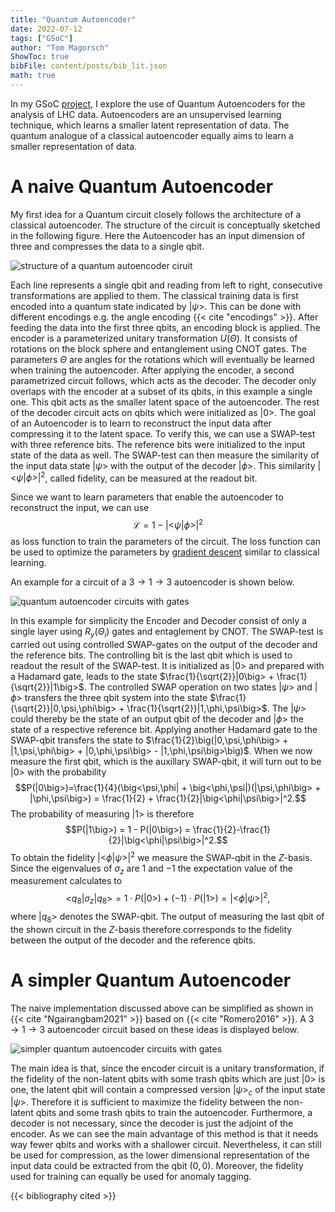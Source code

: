 ```yaml
---
title: "Quantum Autoencoder"
date: 2022-07-12
tags: ["GSoC"]
author: "Tom Magorsch"
ShowToc: true
bibFile: content/posts/bib_lit.json
math: true
---
```


In my GSoC [project](https://summerofcode.withgoogle.com/programs/2022/projects/ePnjKlJs), I explore the use of Quantum Autoencoders for the analysis of LHC data. Autoencoders are an unsupervised learning technique, which learns a smaller latent representation of data. The quantum analogue of a classical autoencoder equally aims to learn a smaller representation of data.

# A naive Quantum Autoencoder

My first idea for a Quantum circuit closely follows the architecture of a classical autoencoder. The structure of the circuit is conceptually sketched in the following figure.
Here the Autoencoder has an input dimension of three and compresses the data to a single qbit.

![structure of a quantum autoencoder ciruit](../ae.svg#center)

Each line represents a single qbit and reading from left to right, consecutive transformations are applied to them.
The classical training data is first encoded into a quantum state indicated by $|\psi\big>$. This can be done with different encodings e.g. the angle encoding {{< cite "encodings" >}}.
After feeding the data into the first three qbits, an encoding block is applied. The encoder is a parameterized unitary transformation $U(\Theta)$. It consists of rotations on the block sphere and entanglement using CNOT gates. The parameters $\Theta$ are angles for the rotations which will eventually be learned when training the autoencoder.
After applying the encoder, a second parametrized circuit follows, which acts as the decoder.
The decoder only overlaps with the encoder at a subset of its qbits, in this example a single one. This qbit acts as the smaller latent space of the autoencoder. The rest of the decoder circuit acts on qbits which were initialized as $|0\big>$.
The goal of an Autoencoder is to learn to reconstruct the input data after compressing it to the latent space. To verify this, we can use a SWAP-test with three reference bits.
The reference bits were initialized to the input state of the data as well.
The SWAP-test can then measure the similarity of the input data state $|\psi\big>$ with the output of the decoder $|\phi\big>$.
This similarity $\big|\big<\psi|\phi\big>\big|^2$, called fidelity, can be measured at the readout bit.

Since we want to learn parameters that enable the autoencoder to reconstruct the input, we can use $$\mathcal{L} = 1-\big|\big<\psi|\phi\big>\big|^2$$ as loss function to train the parameters of the circuit.
The loss function can be used to optimize the parameters by [gradient descent](https://pennylane.ai/qml/demos/tutorial_backprop.html) similar to classical learning.

An example for a circuit of a $3\rightarrow 1 \rightarrow 3$ autoencoder is shown below. 

![quantum autoencoder circuits with gates](../QAE_circuit.svg#center)

In this example for simplicity the Encoder and Decoder consist of only a single layer using $R_y(\Theta_i)$ gates and entaglement by CNOT.
The SWAP-test is carried out using controlled SWAP-gates on the output of the decoder and the reference bits. The controlling bit is the last qbit which is used to readout the result of the SWAP-test. It is initialized as $|0\big>$ and prepared with a Hadamard gate, leads to the state $\frac{1}{\sqrt{2}}|0\big> + \frac{1}{\sqrt{2}}|1\big>$.
The controlled SWAP operation on two states $|\psi\big>$ and $|\phi\big>$ transfers the three qbit system into the state $\frac{1}{\sqrt{2}}|0,\psi,\phi\big> + \frac{1}{\sqrt{2}}|1,\phi,\psi\big>$. The $|\psi\big>$ could thereby be the state of an output qbit of the decoder and $|\phi\big>$ the state of a respective reference bit.
Applying another Hadamard gate to the SWAP-qbit transfers the state to $\frac{1}{2}\big(|0,\psi,\phi\big> + |1,\psi,\phi\big> + |0,\phi,\psi\big> - |1,\phi,\psi\big>\big)$.
When we now measure the first qbit, which is the auxillary SWAP-qbit, it will turn out to be $|0\big>$ with the probability
$$P(|0\big>)=\frac{1}{4}(\big<\psi,\phi| + \big<\phi,\psi|)(|\psi,\phi\big> + |\phi,\psi\big>) = \frac{1}{2} + \frac{1}{2}|\big<\phi|\psi\big>|^2.$$
The probability of measuring $|1\big>$ is therefore
$$P(|1\big>) = 1 - P(|0\big>) = \frac{1}{2}-\frac{1}{2}|\big<\phi|\psi\big>|^2.$$
To obtain the fidelity $|\big<\phi|\psi\big>|^2$ we measure the SWAP-qbit in the $Z$-basis.
Since the eigenvalues of $\sigma_z$ are $1$ and $-1$ the expectation value of the measurement calculates to
$$\big<q_8|\sigma_z|q_8\big> = 1\cdot P(|0\big>) + (-1)\cdot P(|1\big>) = |\big<\phi|\psi\big>|^2,$$ 
where $|q_8\big>$ denotes the SWAP-qbit. 
The output of measuring the last qbit of the shown circuit in the $Z$-basis therefore corresponds to the fidelity between the output of the decoder and the reference qbits.

# A simpler Quantum Autoencoder

The naive implementation discussed above can be simplified as shown in {{< cite "Ngairangbam2021" >}} based on {{< cite "Romero2016" >}}.
A $3\rightarrow 1 \rightarrow 3$ autoencoder circuit based on these ideas is displayed below. 

![simpler quantum autoencoder circuits with gates](../SQAE_circuit.svg#center)
 
The main idea is that, since the encoder circuit is a unitary transformation, if the fidelity of the non-latent qbits with some trash qbits which are just $|0\big>$ is one, the latent qbit will contain a compressed version $|\psi\big>_c$ of the input state $|\psi\big>$.
Therefore it is sufficient to maximize the fidelity between the non-latent qbits and some trash qbits to train the autoencoder.
Furthermore, a decoder is not necessary, since the decoder is just the adjoint of the encoder.
As we can see the main advantage of this method is that it needs way fewer qbits and works with a shallower circuit.
Nevertheless, it can still be used for compression, as the lower dimensional representation of the input data could be extracted from the qbit $(0,0)$. Moreover, the fidelity used for training can equally be used for anomaly tagging.

{{< bibliography cited >}}
